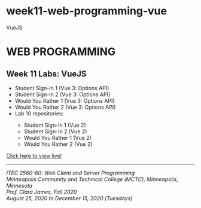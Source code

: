 # week11-web-programming-vue
VueJS

<h1>WEB PROGRAMMING</h1>

<h2>Week 11 Labs: VueJS</h2>

<ul>
  <li>Student Sign-In 1 (Vue 3: Options API)</li>
  <li>Student Sign-In 2 (Vue 3: Options API)</li>
  <li>Would You Rather 1 (Vue 3: Options API)</li>
  <li>Would You Rather 2 (Vue 3: Options API)</li>
  <li>Lab 10 repositories: </li>
    <ul>
      <li>Student Sign-In 1 (Vue 2)</li>
      <li>Student Sign-In 2 (Vue 2)</li>
      <li>Would You Rather 1 (Vue 2)</li>
      <li>Would You Rather 2 (Vue 2)</li>
    </ul>
</ul>

<a href="https://myverdict.github.io/week11-web-programming-vue/index.html">
  Click here to view live!
</a>

<hr />

<p>
  <i>
    ITEC 2560-60: Web Client and Server Programming
    <br />
    Minneapolis Community and Technical College (MCTC), Minneapolis, Minnesota
    <br />
    Prof. Clara James, Fall 2020
    <br />
    August 25, 2020 to December 15, 2020 (Tuesdays)
  </i>
</p>
